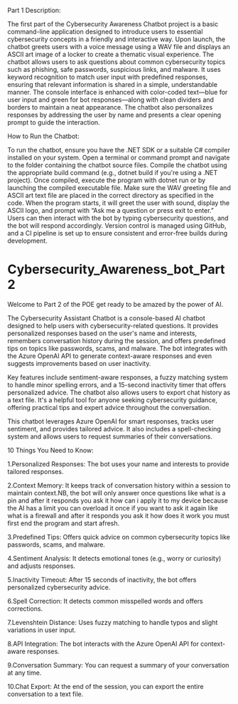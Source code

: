 Part 1 Description:

The first part of the Cybersecurity Awareness Chatbot project is a basic command-line application designed to introduce users to essential cybersecurity concepts in a friendly and interactive way. Upon launch, the chatbot greets users with a voice message using a WAV file and displays an ASCII art image of a locker to create a thematic visual experience. The chatbot allows users to ask questions about common cybersecurity topics such as phishing, safe passwords, suspicious links, and malware. It uses keyword recognition to match user input with predefined responses, ensuring that relevant information is shared in a simple, understandable manner. The console interface is enhanced with color-coded text—blue for user input and green for bot responses—along with clean dividers and borders to maintain a neat appearance. The chatbot also personalizes responses by addressing the user by name and presents a clear opening prompt to guide the interaction.

How to Run the Chatbot:

To run the chatbot, ensure you have the .NET SDK or a suitable C# compiler installed on your system. Open a terminal or command prompt and navigate to the folder containing the chatbot source files. Compile the chatbot using the appropriate build command (e.g., dotnet build if you're using a .NET project). Once compiled, execute the program with dotnet run or by launching the compiled executable file. Make sure the WAV greeting file and ASCII art text file are placed in the correct directory as specified in the code. When the program starts, it will greet the user with sound, display the ASCII logo, and prompt with “Ask me a question or press exit to enter.” Users can then interact with the bot by typing cybersecurity questions, and the bot will respond accordingly. Version control is managed using GitHub, and a CI pipeline is set up to ensure consistent and error-free builds during development.

# Cybersecurity_Awareness_bot_Part2
Welcome to Part 2 of the POE get ready to be amazed by the power of AI.

The Cybersecurity Assistant Chatbot is a console-based AI chatbot designed to help users with cybersecurity-related questions.
It provides personalized responses based on the user's name and interests, remembers conversation history during the session, 
and offers predefined tips on topics like passwords, scams, and malware. 
The bot integrates with the Azure OpenAI API to generate context-aware responses and even suggests improvements based on user inactivity.

Key features include sentiment-aware responses, a fuzzy matching system to handle minor spelling errors, 
and a 15-second inactivity timer that offers personalized advice.
The chatbot also allows users to export chat history as a text file. 
It's a helpful tool for anyone seeking cybersecurity guidance,
offering practical tips and expert advice throughout the conversation.

This chatbot leverages Azure OpenAI for smart responses, tracks user sentiment, and provides tailored advice.
It also includes a spell-checking system and allows users to request summaries of their conversations.

10 Things You Need to Know:

1.Personalized Responses: The bot uses your name and interests to provide tailored responses.

2.Context Memory: It keeps track of conversation history within a session to maintain context.NB, the bot will only answer once questions like what is a pin and after 
it responds you ask it how can i apply it to my device because the AI has a limit you can overload it once if you want to ask it again like 
what is a firewall and after it responds you ask it how does it work you must first end the program and start afresh.

3.Predefined Tips: Offers quick advice on common cybersecurity topics like passwords, scams, and malware.

4.Sentiment Analysis: It detects emotional tones (e.g., worry or curiosity) and adjusts responses.

5.Inactivity Timeout: After 15 seconds of inactivity, the bot offers personalized cybersecurity advice.

6.Spell Correction: It detects common misspelled words and offers corrections.

7.Levenshtein Distance: Uses fuzzy matching to handle typos and slight variations in user input.

8.API Integration: The bot interacts with the Azure OpenAI API for context-aware responses.

9.Conversation Summary: You can request a summary of your conversation at any time.

10.Chat Export: At the end of the session, you can export the entire conversation to a text file.










